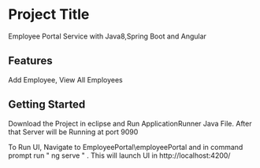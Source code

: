 # Project Title

Employee Portal Service with Java8,Spring Boot and Angular

## Features

   Add Employee, View All Employees

## Getting Started

Download the Project in eclipse and Run ApplicationRunner Java File. After that Server will be Running at port 9090

To Run UI, Navigate to EmployeePortal\employeePortal and in command prompt run  " ng serve " . This will launch UI in http://localhost:4200/


```
